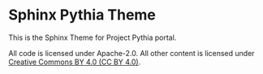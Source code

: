 # Sphinx Pythia Theme

This is the Sphinx Theme for Project Pythia portal.

All code is licensed under Apache-2.0. All other content is licensed
under <a href="https://creativecommons.org/licenses/by/4.0/">Creative Commons BY 4.0 (CC BY 4.0)</a>.
